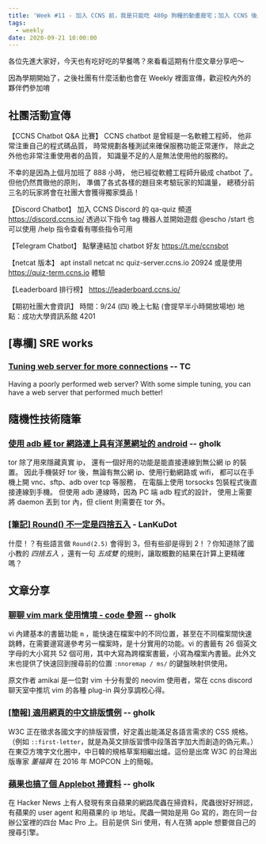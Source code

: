 ```yaml
---
title: 'Week #11 - 加入 CCNS 前，我是只能吃 480p 狗糧的動畫廢宅；加入 CCNS 後……'
tags:
  - weekly
date: 2020-09-21 10:00:00
---
```


各位先進大家好，今天也有吃好吃的早餐嗎？來看看這期有什麼文章分享吧～

因為學期開始了，之後社團有什麼活動也會在 Weekly 裡面宣傳，歡迎校內外的夥伴們參加唷

## 社團活動宣傳

【CCNS Chatbot Q&A 比賽】
CCNS chatbot 是曾經是一名軟體工程師，
他非常注重自己的程式碼品質，
時常規劃各種測試來確保服務功能正常運作，
除此之外他也非常注重使用者的品質，
知識量不足的人是無法使用他的服務的。

不幸的是因為上個月加班了 888 小時，
他已經從軟體工程師升級成 chatbot 了。
但他仍然貫徹他的原則，
準備了各式各樣的題目來考驗玩家的知識量，
總積分前三名的玩家將會在社團大會獲得獨家獎品！

【Discord Chatbot】
加入 CCNS Discord 的 qa-quiz 頻道
https://discord.ccns.io/
透過以下指令 tag 機器人並開始遊戲
@escho /start
也可以使用 /help 指令查看有哪些指令可用

【Telegram Chatbot】
點擊連結加 chatbot 好友
https://t.me/ccnsbot

【netcat 版本】
apt install netcat
nc quiz-server.ccns.io 20924
或是使用 https://quiz-term.ccns.io 體驗

【Leaderboard 排行榜】
https://leaderboard.ccns.io/

【期初社團大會資訊】
時間：9/24 (四) 晚上七點 (會提早半小時開放場地)
地點：成功大學資訊系館 4201

## [專欄] SRE works

### [Tuning web server for more connections](https://blog.tsunderechen.io/2020/07/tuning-web-server-for-more-connections/) -- TC
Having a poorly performed web server? With some simple tuning, you can have a web server that performed much better!

## 隨機性技術隨筆
### [使用 adb 經 tor 網路連上具有洋蒽網址的 android](http://gholk.github.io/android-adb-tor-howto.html) -- gholk
tor 除了用來隱藏真實 ip， 還有一個好用的功能是能直接連線到無公網 ip 的裝置。 因此手機裝好 tor 後，無論有無公網 ip、使用行動網路或 wifi， 都可以在手機上開 vnc、sftp、adb over tcp 等服務， 在電腦上使用 torsocks 包裝程式後直接連線到手機。 但使用 adb 連線時，因為 PC 端 adb 程式的設計， 使用上需要將 daemon 丟到 tor 內，但 client 則需要在 tor 外。

### [[筆記] Round() 不一定是四捨五入](https://airfishqi.blogspot.com/2020/09/round.html) - LanKuDot
什麼！？有些語言做 `Round(2.5)` 會得到 3，但有些卻是得到 2！？你知道除了國小教的 *四捨五入* ，還有一句 *五成雙* 的規則，讓取概數的結果在計算上更精確嗎？

## 文章分享
### [聊聊 vim mark 使用情境 - code 參照](https://amikai.github.io/2020/09/07/vim-mark-tips/) -- gholk
vi 內建基本的書籤功能 `m` ，能快速在檔案中的不同位置，甚至在不同檔案間快速跳轉，在需要邊寫邊參考另一檔案時，是十分實用的功能。vi 的書籤有 26 個英文字母的大小寫共 52 個可用，其中大寫為跨檔案書籤，小寫為檔案內書籤。此外文末也提供了快速回到搜尋前的位置 `:nnoremap / ms/` 的鍵盤映射供使用。

原文作者 amikai 是一位對 vim 十分有愛的 neovim 使用者，常在 ccns discord 聊天室中推坑 vim 的各種 plug-in 與分享調校心得。
      
### [[簡報] 適用網頁的中文排版慣例](https://speakerdeck.com/bobbytung/ji-ge-zhong-wen-pai-ban-jue-qiao-you-xiao-gai-shan-yue-du-ti-yan) -- gholk
W3C 正在徵求各國文字的排版習慣，好定義出能滿足各語言需求的 CSS 規格。（例如 `::first-letter`，就是為英文排版習慣中段落首字加大而創造的偽元素。）在東亞方塊字文化圈中，中日韓的規格草案相繼出爐。這份是出席 W3C 的台灣出版專家 _董福興_ 在 2016 年 MOPCON 上的簡報。

### [蘋果也搞了個 Applebot 掃資料](https://blog.gslin.org/archives/2020/09/05/9692/%e8%98%8b%e6%9e%9c%e4%b9%9f%e6%90%9e%e4%ba%86%e5%80%8b-applebot-%e6%8e%83%e8%b3%87%e6%96%99/) -- gholk
在 Hacker News 上有人發現有來自蘋果的網路爬蟲在掃資料，爬蟲很好好辨認，有蘋果的 user agent 和用蘋果的 ip 地址。爬蟲一開始是用 Go 寫的，跑在同一台辦公室裡的四台 Mac Pro 上。目前是供 Siri 使用，有人在猜 apple 想要做自己的搜尋引擎。
